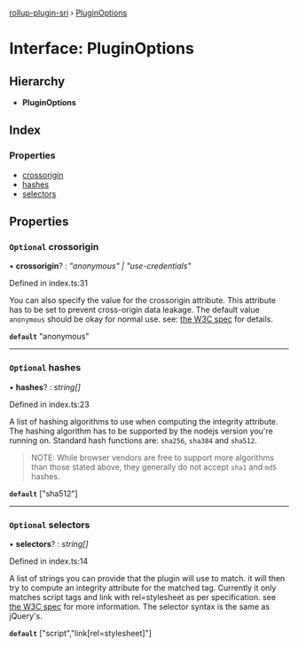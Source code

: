 [rollup-plugin-sri](../README.md) › [PluginOptions](pluginoptions.md)

# Interface: PluginOptions

## Hierarchy

* **PluginOptions**

## Index

### Properties

* [crossorigin](pluginoptions.md#optional-crossorigin)
* [hashes](pluginoptions.md#optional-hashes)
* [selectors](pluginoptions.md#optional-selectors)

## Properties

### `Optional` crossorigin

• **crossorigin**? : *"anonymous" | "use-credentials"*

Defined in index.ts:31

You can also specify the value for the crossorigin attribute.
This attribute has to be set to prevent cross-origin data leakage.
The default value `anonymous` should be okay for normal use.
see: [the W3C spec](https://www.w3.org/TR/SRI/#cross-origin-data-leakage) for details.

**`default`** "anonymous"

___

### `Optional` hashes

• **hashes**? : *string[]*

Defined in index.ts:23

A list of hashing algorithms to use when computing the integrity attribute.
The hashing algorithm has to be supported by the nodejs version you're running on.
Standard hash functions are: `sha256`, `sha384` and `sha512`.
> NOTE: While browser vendors are free to support more algorithms than those stated above,
> they generally do not accept `sha1` and `md5` hashes.

**`default`** ["sha512"]

___

### `Optional` selectors

• **selectors**? : *string[]*

Defined in index.ts:14

A list of strings you can provide that the plugin will use to match.
it will then try to compute an integrity attribute for the matched tag.
Currently it only matches script tags and link with rel=stylesheet as per specification.
see [the W3C spec](https://www.w3.org/TR/SRI/#elements) for more information.
The selector syntax is the same as jQuery's.

**`default`** ["script","link[rel=stylesheet]"]
